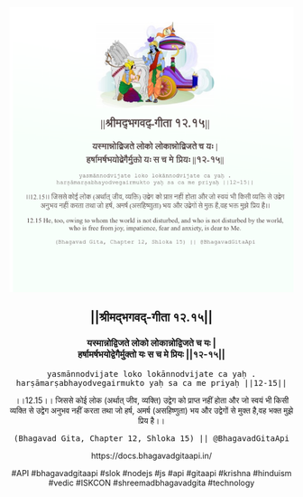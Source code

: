 <img src="../../asset/BG_12_15.png"/>
<center><h2>||श्रीमद्‍भगवद्‍-गीता १२.१५||</h2>
<h3>यस्मान्नोद्विजते लोको लोकान्नोद्विजते च यः |<br/>हर्षामर्षभयोद्वेगैर्मुक्तो यः स च मे प्रियः ||१२-१५||</h3>
<pre>yasmānnodvijate loko lokānnodvijate ca yaḥ .<br/>harṣāmarṣabhayodvegairmukto yaḥ sa ca me priyaḥ ||12-15||</pre>
<p>।।12.15।। जिससे कोई लोक (अर्थात् जीव, व्यक्ति) उद्वेग को प्राप्त नहीं होता और जो स्वयं भी किसी व्यक्ति से उद्वेग अनुभव नहीं करता तथा जो हर्ष, अमर्ष (असहिष्णुता) भय और उद्वेगों से मुक्त है,वह भक्त मुझे प्रिय है।।</p>
<pre>(Bhagavad Gita, Chapter 12, Shloka 15) || @BhagavadGitaApi</pre><p>https://docs.bhagavadgitaapi.in/</p><p>#API #bhagavadgitaapi #slok #nodejs #js #api #gitaapi #krishna #hinduism #vedic #ISKCON #shreemadbhagavadgita #technology</p></center>